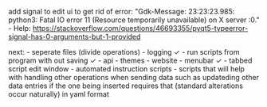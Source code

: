 
add signal to edit ui to get rid of error:
    "Gdk-Message: 23:23:23.985: python3: Fatal IO error 11 (Resource temporarily unavailable) on X server :0."
    - Help:
        https://stackoverflow.com/questions/46693355/pyqt5-typeerror-signal-has-0-arguments-but-1-provided

next:
    - seperate files (divide operations)
    - logging ✓
    - run scripts from program with out saving ✓
    - api
    - themes
    - website
    - menubar ✓
    - tabbed script edit window
    - automated instruction scripts
        - scripts that will help with handling other operations when sending data
          such as updateding other data entries if the one being inserted requires that
          (standard alterations occur naturally) in yaml format
